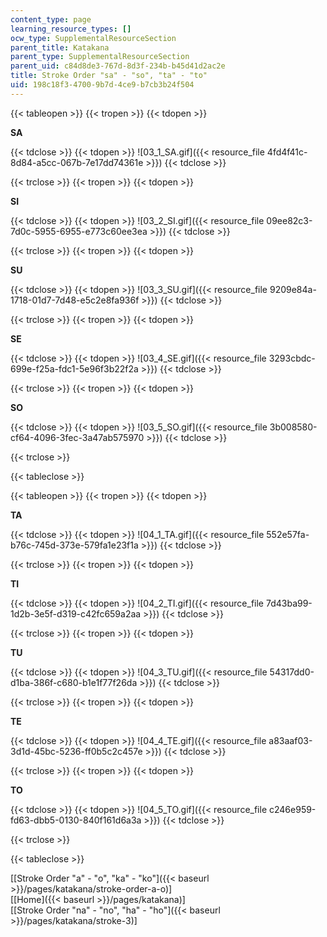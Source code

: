 ```yaml
---
content_type: page
learning_resource_types: []
ocw_type: SupplementalResourceSection
parent_title: Katakana
parent_type: SupplementalResourceSection
parent_uid: c84d8de3-767d-8d3f-234b-b45d41d2ac2e
title: Stroke Order "sa" - "so", "ta" - "to"
uid: 198c18f3-4700-9b7d-4ce9-b7cb3b24f504
---
```


{{< tableopen >}}
{{< tropen >}}
{{< tdopen >}}


**SA**


{{< tdclose >}}
{{< tdopen >}}
![03_1_SA.gif]({{< resource_file 4fd4f41c-8d84-a5cc-067b-7e17dd74361e >}})
{{< tdclose >}}

{{< trclose >}}
{{< tropen >}}
{{< tdopen >}}


**SI**


{{< tdclose >}}
{{< tdopen >}}
![03_2_SI.gif]({{< resource_file 09ee82c3-7d0c-5955-6955-e773c60ee3ea >}})
{{< tdclose >}}

{{< trclose >}}
{{< tropen >}}
{{< tdopen >}}


**SU**


{{< tdclose >}}
{{< tdopen >}}
![03_3_SU.gif]({{< resource_file 9209e84a-1718-01d7-7d48-e5c2e8fa936f >}})
{{< tdclose >}}

{{< trclose >}}
{{< tropen >}}
{{< tdopen >}}


**SE**


{{< tdclose >}}
{{< tdopen >}}
![03_4_SE.gif]({{< resource_file 3293cbdc-699e-f25a-fdc1-5e96f3b22f2a >}})
{{< tdclose >}}

{{< trclose >}}
{{< tropen >}}
{{< tdopen >}}


**SO**


{{< tdclose >}}
{{< tdopen >}}
![03_5_SO.gif]({{< resource_file 3b008580-cf64-4096-3fec-3a47ab575970 >}})
{{< tdclose >}}

{{< trclose >}}

{{< tableclose >}}

{{< tableopen >}}
{{< tropen >}}
{{< tdopen >}}


**TA**


{{< tdclose >}}
{{< tdopen >}}
![04_1_TA.gif]({{< resource_file 552e57fa-b76c-745d-373e-579fa1e23f1a >}})
{{< tdclose >}}

{{< trclose >}}
{{< tropen >}}
{{< tdopen >}}


**TI**


{{< tdclose >}}
{{< tdopen >}}
![04_2_TI.gif]({{< resource_file 7d43ba99-1d2b-3e5f-d319-c42fc659a2aa >}})
{{< tdclose >}}

{{< trclose >}}
{{< tropen >}}
{{< tdopen >}}


**TU**


{{< tdclose >}}
{{< tdopen >}}
![04_3_TU.gif]({{< resource_file 54317dd0-d1ba-386f-c680-b1e1f77f26da >}})
{{< tdclose >}}

{{< trclose >}}
{{< tropen >}}
{{< tdopen >}}


**TE**


{{< tdclose >}}
{{< tdopen >}}
![04_4_TE.gif]({{< resource_file a83aaf03-3d1d-45bc-5236-ff0b5c2c457e >}})
{{< tdclose >}}

{{< trclose >}}
{{< tropen >}}
{{< tdopen >}}


**TO**


{{< tdclose >}}
{{< tdopen >}}
![04_5_TO.gif]({{< resource_file c246e959-fd63-dbb5-0130-840f161d6a3a >}})
{{< tdclose >}}

{{< trclose >}}

{{< tableclose >}}

\[[Stroke Order "a" - "o", "ka" - "ko"]({{< baseurl >}}/pages/katakana/stroke-order-a-o)\]  
\[[Home]({{< baseurl >}}/pages/katakana)\]  
\[[Stroke Order "na" - "no", "ha" - "ho"]({{< baseurl >}}/pages/katakana/stroke-3)\]
